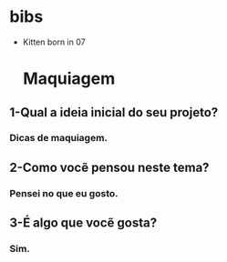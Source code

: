 # bibs
- Kitten born in 07
  # Maquiagem 
## 1-Qual a ideia inicial do seu projeto? 
### Dicas de maquiagem.
## 2-Como vocẽ pensou neste tema?
### Pensei no que eu gosto.
## 3-É algo que vocẽ gosta?
### Sim.
